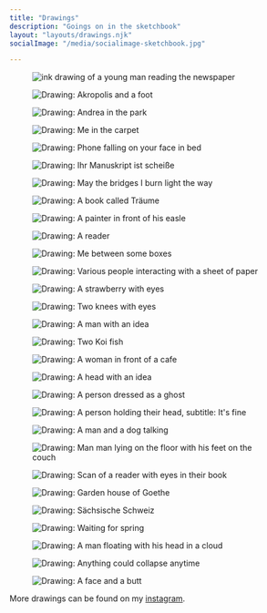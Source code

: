 ```yaml
---
title: "Drawings"
description: "Goings on in the sketchbook"
layout: "layouts/drawings.njk"
socialImage: "/media/socialimage-sketchbook.jpg"

---
```


<figure>
  <img src="/media/drawings/Bastian-Peter-1200.jpg" alt="ink drawing of a young man reading the newspaper">
</figure>

<figure>
  <img src="../media/drawings/akropolis-800.jpg" alt="Drawing: Akropolis and a foot">
</figure>

<figure>
  <img src="../media/drawings/andrea-humboldthain-800.jpg" alt="Drawing: Andrea in the park">
</figure>

<figure>
  <img src="../media/drawings/im-teppich-800.jpg" alt="Drawing: Me in the carpet">
</figure>

<figure>
  <img src="../media/drawings/phonefall-800.gif" alt="Drawing: Phone falling on your face in bed">
</figure>

<figure>
  <img src="../media/drawings/ihrmanuskriptistscheisse.gif" alt="Drawing: Ihr Manuskript ist scheiße">
</figure>

<figure>
  <img src="../media/drawings/bridges-800.jpg" alt="Drawing: May the bridges I burn light the way">
</figure>

<figure>
  <img src="../media/drawings/guethereich-800.jpg" alt="Drawing: A book called Träume">
</figure>

<figure>
  <img src="../media/drawings/painter-800.gif" alt="Drawing: A painter in front of his easle">
</figure>

<figure>
  <img src="../media/drawings/happyreader-800.jpg" alt="Drawing: A reader">
</figure>

<figure>
  <img src="../media/drawings/booksfromboxes-800.jpg" alt="Drawing: Me between some boxes">
</figure>

<figure>
  <img src="../media/drawings/blank-paper-600.gif" alt="Drawing: Various people interacting with a sheet of paper">
</figure>

<figure>
  <img src="../media/drawings/strawberry-800.jpg" alt="Drawing: A strawberry with eyes">
</figure>

<figure>
  <img src="../media/drawings/knieauge-800.jpg" alt="Drawing: Two knees with eyes">
</figure>

<figure>
  <img src="../media/drawings/the-idea-800.jpg" alt="Drawing: A man with an idea">
</figure>

<figure>
  <img src="../media/drawings/koi-800.jpg" alt="Drawing: Two Koi fish">
</figure>

<figure>
  <img src="../media/drawings/cafeconrad-800.jpg" alt="Drawing: A woman in front of a cafe">
</figure>

<figure>
  <img src="../media/drawings/da-drinne-gehts-ab-800.jpg" alt="Drawing: A head with an idea">
</figure>

<figure>
  <img src="../media/drawings/ghoststory-800.jpg" alt="Drawing: A person dressed as a ghost">
</figure>

<figure>
  <img src="../media/drawings/its-fine-800.jpg" alt="Drawing: A person holding their head, subtitle: It's fine">
</figure>

<figure>
  <img src="../media/drawings/conversations-with-dog-800.jpg" alt="Drawing: A man and a dog talking">
</figure>

<figure>
  <img src="../media/drawings/pandemic-tiredness-800.jpg" alt="Drawing: Man man lying on the floor with his feet on the couch">
</figure>

<figure>
  <img src="../media/drawings/awake-reader-800.jpg" alt="Drawing: Scan of a reader with eyes in their book">
</figure>

<figure>
  <img src="../media/drawings/goethe-gardenhouse-800.jpg" alt="Drawing: Garden house of Goethe">
</figure>

<figure>
  <img src="../media/drawings/schrammsteine-800.jpg" alt="Drawing: Sächsische Schweiz">
</figure>

<figure>
  <img src="../media/drawings/waiting-for-spring-800.jpg" alt="Drawing: Waiting for spring">
</figure>

<figure>
  <img src="../media/drawings/clouds-500.gif" alt="Drawing: A man floating with his head in a cloud">
</figure>

<figure>
  <img src="../media/drawings/collapse-800.jpg" alt="Drawing: Anything could collapse anytime">
</figure>

<figure>
  <img src="../media/drawings/cheeky-500.gif" alt="Drawing: A face and a butt">
</figure>

More drawings can be found on my [instagram](https://instagram.com/christowski).